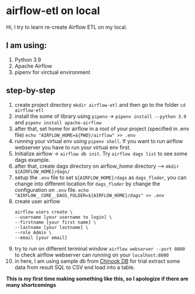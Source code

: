 # airflow-etl on local

Hi, I try to learn re-create Airflow ETL on my local.

## I am using:
1. Python 3.9
2. Apache Airflow
3. pipenv for virctual environment

## step-by-step
1. create project directory `mkdir airflow-etl` and then go to the folder `cd airflow-etl`
2. install the some of library using `pipenv` -> `pipenv install --python 3.9` and `pipenv install apache-airflow`
3. after that, set home for airflow in a root of your project (specified in .env file)
  `echo "AIRFLOW_HOME=${PWD}/airflow" >> .env`
4. running your virtual env using `pipenv shell`. If you want to run airflow webserver you have to run your virtual env first.
5. Initialize airflow -> `airflow db init`. Try `airflow dags list` to see some dags example.
6. after that, create dags directory on airflow_home directory --> `mkdir ${AIRFLOW_HOME}/dags/`
7. setup the `.env` file to set `${AIRFLOW_HOME}/dags` as `dags_floder`, you can change into different location for `dags_floder` by change the configuration on `.env` file.
    `echo "AIRFLOW__CORE__DAGS_FOLDER=${AIRFLOW_HOME}/dags" >> .env`
8. create user airflow 
    ```
    airflow users create \ 
    --username [your username to login] \ 
    --firstname [your first name] \ 
    --lastname [your lastname] \ 
    --role Admin \ 
    --email [your email]
    ```
9. try to run on different terminal window `airflow webserver --port 8080` to check airflow webserver can running on your `localhost:8080`
10. in here, I am using sample db from [Chinook DB](https://www.sqlitetutorial.net/sqlite-sample-database/) for trial extract some data from result SQL to CSV end load into a table.


**This is my first time making something like this, so I apologize if there are many shortcomings**